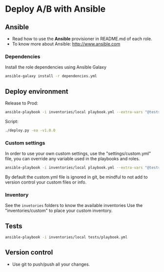 # Deploy A/B with Ansible

## Ansible
* Read how to use the **Ansible** provisioner in README.md of each role.
* To know more about Ansible: http://www.ansible.com

### Dependencies
Install the role dependencies using Ansible Galaxy

```bash
ansible-galaxy install -r dependencies.yml
```

## Deploy environment

Release to Prod:

```bash
ansible-playbook -i inventories/local playbook.yml --extra-vars "@tests/custom.yml"
```

Script:

```bash
./deploy.py -ea -v1.0.0
```

### Custom settings
In order to use your own custom settings, use the "settings/custom.yml" file, you can override any variable used in the playbooks and roles.

```bash
ansible-playbook -i inventories/local playbook.yml --extra-vars "@tests/custom.yml"
```

By default the custom.yml file is ignored in git, be mindful to not add to version control your custom files or info.

### Inventory
See the `invetories` folders to know the available inventories
Use the "inventories/custom" to place your custom inventory.

## Tests
```bash
ansible-playbook -i inventories/local tests/playbook.yml
```

## Version control
* Use git to push/push all your changes.
